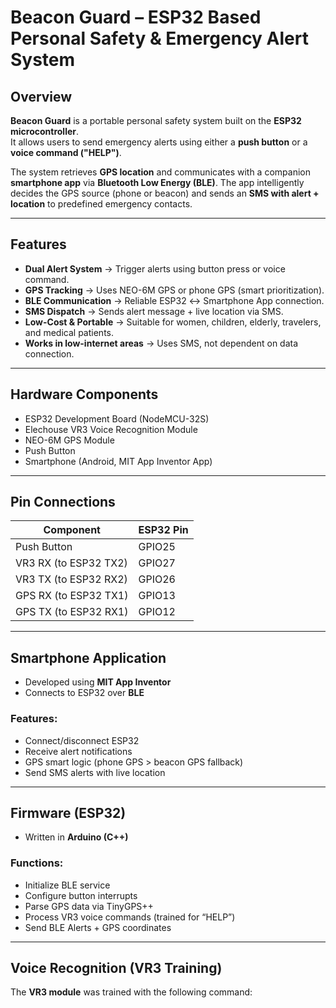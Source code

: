 # Beacon Guard – ESP32 Based Personal Safety & Emergency Alert System

## Overview
**Beacon Guard** is a portable personal safety system built on the **ESP32 microcontroller**.  
It allows users to send emergency alerts using either a **push button** or a **voice command ("HELP")**.  

The system retrieves **GPS location** and communicates with a companion **smartphone app** via **Bluetooth Low Energy (BLE)**. The app intelligently decides the GPS source (phone or beacon) and sends an **SMS with alert + location** to predefined emergency contacts.

---

## Features
- **Dual Alert System** → Trigger alerts using button press or voice command.  
- **GPS Tracking** → Uses NEO-6M GPS or phone GPS (smart prioritization).  
- **BLE Communication** → Reliable ESP32 ↔ Smartphone App connection.  
- **SMS Dispatch** → Sends alert message + live location via SMS.  
- **Low-Cost & Portable** → Suitable for women, children, elderly, travelers, and medical patients.  
- **Works in low-internet areas** → Uses SMS, not dependent on data connection.  

---

## Hardware Components
- ESP32 Development Board (NodeMCU-32S)  
- Elechouse VR3 Voice Recognition Module  
- NEO-6M GPS Module  
- Push Button  
- Smartphone (Android, MIT App Inventor App)  

---

## Pin Connections
| Component              | ESP32 Pin   |
|-------------------------|-------------|
| Push Button             | GPIO25      |
| VR3 RX (to ESP32 TX2)   | GPIO27      |
| VR3 TX (to ESP32 RX2)   | GPIO26      |
| GPS RX (to ESP32 TX1)   | GPIO13      |
| GPS TX (to ESP32 RX1)   | GPIO12      |

---

## Smartphone Application
- Developed using **MIT App Inventor**  
- Connects to ESP32 over **BLE**  

### Features:
- Connect/disconnect ESP32  
- Receive alert notifications  
- GPS smart logic (phone GPS > beacon GPS fallback)  
- Send SMS alerts with live location  

---

## Firmware (ESP32)
- Written in **Arduino (C++)**  

### Functions:
- Initialize BLE service  
- Configure button interrupts  
- Parse GPS data via TinyGPS++  
- Process VR3 voice commands (trained for “HELP”)  
- Send BLE Alerts + GPS coordinates  

---

## Voice Recognition (VR3 Training)
The **VR3 module** was trained with the following command:

